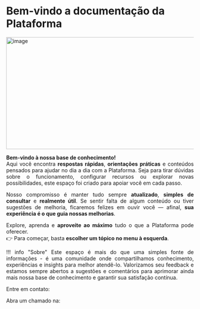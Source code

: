 # Bem-vindo a documentação da Plataforma

<img width="1080" height="300" alt="image" src="https://github.com/user-attachments/assets/d0e2e061-f00f-4cd7-8279-3d89646f17fe" />

<p style="text-align: justify;">
  <strong>Bem-vindo à nossa base de conhecimento!</strong><br>
  Aqui você encontra <strong>respostas rápidas</strong>, <strong>orientações práticas</strong> e conteúdos pensados para ajudar no dia a dia com a Plataforma. 
  Seja para tirar dúvidas sobre o funcionamento, configurar recursos ou explorar novas possibilidades, este espaço foi criado para apoiar você em cada passo.
</p>

<p style="text-align: justify;">
  Nosso compromisso é manter tudo sempre <strong>atualizado</strong>, <strong>simples de consultar</strong> e <strong>realmente útil</strong>. 
  Se sentir falta de algum conteúdo ou tiver sugestões de melhoria, ficaremos felizes em ouvir você — afinal, <strong>sua experiência é o que guia nossas melhorias</strong>.
</p>

<p style="text-align: justify;">
  Explore, aprenda e <strong>aproveite ao máximo</strong> tudo o que a Plataforma pode oferecer.
  <br>
  👉 Para começar, basta <strong>escolher um tópico no menu à esquerda</strong>.
</p>

<p style="text-align: justify;">!!! info "Sobre" Este espaço é mais do que uma simples fonte de informações - é uma comunidade onde compartilhamos conhecimento, experiências e insights para melhor atendê-lo. Valorizamos seu feedback e estamos sempre abertos a sugestões e comentários para aprimorar ainda mais nossa base de conhecimento e garantir sua satisfação contínua.</p>

Entre em contato:

Abra um chamado na: 
